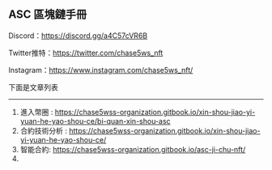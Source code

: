 **ASC 區塊鏈手冊**
---------------------------
Discord：https://discord.gg/a4C57cVR6B 

Twitter推特：https://twitter.com/chase5ws_nft 

Instagram：https://www.instagram.com/chase5ws_nft/

下面是文章列表

---------------------------
1. 進入幣圈 : 
https://chase5wss-organization.gitbook.io/xin-shou-jiao-yi-yuan-he-yao-shou-ce/bi-quan-xin-shou-asc
2. 合約技術分析 : 
https://chase5wss-organization.gitbook.io/xin-shou-jiao-yi-yuan-he-yao-shou-ce/
3. 智能合約: 
https://chase5wss-organization.gitbook.io/asc-ji-chu-nft/ 
4.
